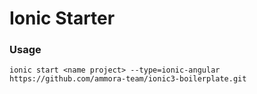 # Ionic Starter 

### Usage

```ionic start <name project> --type=ionic-angular https://github.com/ammora-team/ionic3-boilerplate.git```
